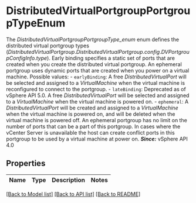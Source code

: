 # DistributedVirtualPortgroupPortgroupTypeEnum

The *DistributedVirtualPortgroupPortgroupType_enum* enum defines the distributed virtual portgroup types (*DistributedVirtualPortgroup*.*DistributedVirtualPortgroup.config*.*DVPortgroupConfigInfo.type*).  Early binding specifies a static set of ports that are created when you create the distributed virtual portgroup. An ephemeral portgroup uses dynamic ports that are created when you power on a virtual machine.  Possible values: - `earlyBinding`: A free *DistributedVirtualPort* will be selected and assigned to   a *VirtualMachine* when the virtual machine is reconfigured to   connect to the portgroup. - `lateBinding`:       Deprecated as of vSphere API 5.0.      A free *DistributedVirtualPort* will be selected and   assigned to a *VirtualMachine* when the virtual machine is   powered on. - `ephemeral`: A *DistributedVirtualPort* will be created and assigned to a   *VirtualMachine* when the virtual machine is powered on, and will   be deleted when the virtual machine is powered off.      An ephemeral portgroup has   no limit on the number of ports that can be a part of this portgroup.   In cases where the vCenter Server is unavailable the host can   create conflict ports in this portgroup to be used by a virtual machine   at power on.  ***Since:*** vSphere API 4.0 

## Properties
Name | Type | Description | Notes
------------ | ------------- | ------------- | -------------

[[Back to Model list]](../README.md#documentation-for-models) [[Back to API list]](../README.md#documentation-for-api-endpoints) [[Back to README]](../README.md)


